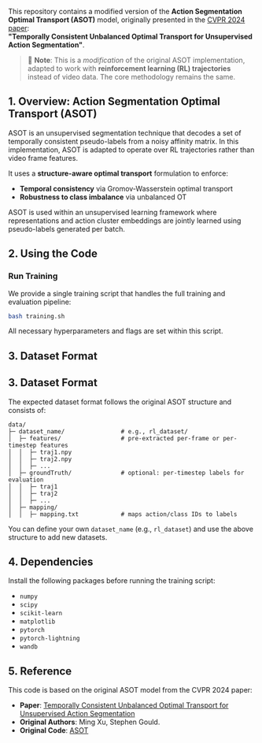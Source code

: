 This repository contains a modified version of the **Action Segmentation Optimal Transport (ASOT)** model, originally presented in the [CVPR 2024 paper](http://arxiv.org/abs/2404.01518):  
**"Temporally Consistent Unbalanced Optimal Transport for Unsupervised Action Segmentation"**.

> 📌 **Note**: This is a *modification* of the original ASOT implementation, adapted to work with **reinforcement learning (RL) trajectories** instead of video data. The core methodology remains the same.

## 1. Overview: Action Segmentation Optimal Transport (ASOT)

ASOT is an unsupervised segmentation technique that decodes a set of temporally consistent pseudo-labels from a noisy affinity matrix. In this implementation, ASOT is adapted to operate over RL trajectories rather than video frame features.

It uses a **structure-aware optimal transport** formulation to enforce:

- **Temporal consistency** via Gromov-Wasserstein optimal transport
- **Robustness to class imbalance** via unbalanced OT

ASOT is used within an unsupervised learning framework where representations and action cluster embeddings are jointly learned using pseudo-labels generated per batch.

## 2. Using the Code

### Run Training

We provide a single training script that handles the full training and evaluation pipeline:

```bash
bash training.sh
```
All necessary hyperparameters and flags are set within this script.

## 3. Dataset Format

## 3. Dataset Format

The expected dataset format follows the original ASOT structure and consists of:

```
data/                 
├─ dataset_name/                # e.g., rl_dataset/
│  ├─ features/                 # pre-extracted per-frame or per-timestep features
│  │  ├─ traj1.npy              
│  │  ├─ traj2.npy              
│  │  ├─ ...                    
│  ├─ groundTruth/              # optional: per-timestep labels for evaluation
│  │  ├─ traj1                  
│  │  ├─ traj2                  
│  │  ├─ ...                    
│  ├─ mapping/                 
│  │  ├─ mapping.txt            # maps action/class IDs to labels
```

You can define your own `dataset_name` (e.g., `rl_dataset`) and use the above structure to add new datasets.

## 4. Dependencies

Install the following packages before running the training script:

- `numpy`
- `scipy`
- `scikit-learn`
- `matplotlib`
- `pytorch`
- `pytorch-lightning`
- `wandb`

## 5. Reference

This code is based on the original ASOT model from the CVPR 2024 paper:

- **Paper**: [Temporally Consistent Unbalanced Optimal Transport for Unsupervised Action Segmentation](http://arxiv.org/abs/2404.01518)
- **Original Authors**: Ming Xu, Stephen Gould.
- **Original Code**: [ASOT](https://github.com/mingu6/action_seg_ot)


